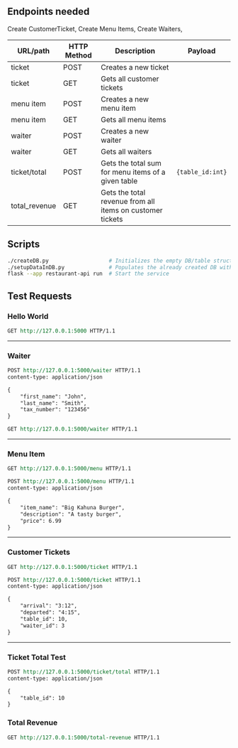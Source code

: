 ## Endpoints needed
Create CustomerTicket, Create Menu Items, Create Waiters,

URL/path            | HTTP Method | Description                                                         | Payload
---------           | ----------- | ------------------------------------------------------------------- | ----
ticket              | POST        | Creates a new ticket
ticket              | GET         | Gets all customer tickets
menu item           | POST        | Creates a new menu item
menu item           | GET         | Gets all menu items
waiter              | POST        | Creates a new waiter
waiter              | GET         | Gets all waiters
ticket/total        | POST        | Gets the total sum for menu items of a given table                 | `{table_id:int}`
total_revenue       | GET         | Gets the total revenue from all items on customer tickets

## Scripts
```bash
./createDB.py                   # Initializes the empty DB/table structure
./setupDataInDB.py              # Populates the already created DB with some test data.
flask --app restaurant-api run  # Start the service
```

## Test Requests

### Hello World
```rest
GET http://127.0.0.1:5000 HTTP/1.1
```
---
### Waiter

```rest
POST http://127.0.0.1:5000/waiter HTTP/1.1
content-type: application/json

{
    "first_name": "John",
    "last_name": "Smith",
    "tax_number": "123456"
}
```

```rest
GET http://127.0.0.1:5000/waiter HTTP/1.1
```
---
### Menu Item
```rest
GET http://127.0.0.1:5000/menu HTTP/1.1
```

```rest
POST http://127.0.0.1:5000/menu HTTP/1.1
content-type: application/json

{
    "item_name": "Big Kahuna Burger",
    "description": "A tasty burger",
    "price": 6.99
}
```
---

### Customer Tickets
```rest
GET http://127.0.0.1:5000/ticket HTTP/1.1
```

```rest
POST http://127.0.0.1:5000/ticket HTTP/1.1
content-type: application/json

{
    "arrival": "3:12",
    "departed": "4:15",
    "table_id": 10,
    "waiter_id": 3
}
```


---

### Ticket Total Test
```rest
POST http://127.0.0.1:5000/ticket/total HTTP/1.1
content-type: application/json

{
    "table_id": 10
}
```

### Total Revenue

```rest
GET http://127.0.0.1:5000/total-revenue HTTP/1.1
```
